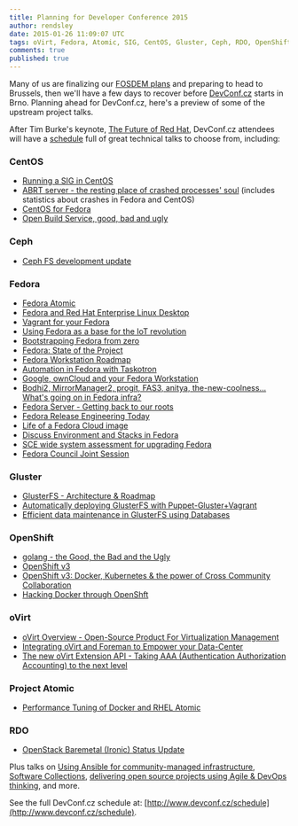 ```yaml
---
title: Planning for Developer Conference 2015
author: rendsley
date: 2015-01-26 11:09:07 UTC
tags: oVirt, Fedora, Atomic, SIG, CentOS, Gluster, Ceph, RDO, OpenShift, Cloud
comments: true
published: true
---
```


Many of us are finalizing our [FOSDEM plans](http://community.redhat.com/blog/2015/01/find-us-at-fosdem/) and preparing to head to Brussels, then we'll have a few days to recover before [DevConf.cz](http://www.devconf.cz/) starts in Brno. Planning ahead for DevConf.cz, here's a preview of some of the upstream project talks.

After Tim Burke's keynote, [The Future of Red Hat](http://sched.co/2ABo), DevConf.cz attendees will have a [schedule](http://www.devconf.cz/schedule) full of great technical talks to choose from, including:

### CentOS

* [Running a SIG in CentOS](http://sched.co/2Bc5)
* [ABRT server - the resting place of crashed processes' soul](http://sched.co/2B1j) (includes statistics about crashes in Fedora and CentOS)
* [CentOS for Fedora](http://sched.co/2BY1)
* [Open Build Service, good, bad and ugly](http://sched.co/2BNp)

###  Ceph

* [Ceph FS development update](http://sched.co/2Bk5)

### Fedora

* [Fedora Atomic](http://sched.co/2AAh)
* [Fedora and Red Hat Enterprise Linux Desktop](http://sched.co/2AEe)
* [Vagrant for your Fedora](http://sched.co/2BCG)
* [Using Fedora as a base for the IoT revolution](http://sched.co/2BjC)
* [Bootstrapping Fedora from zero](http://sched.co/2CvN)
* [Fedora: State of the Project](http://sched.co/2AB8)
* [Fedora Workstation Roadmap](http://sched.co/2A94)
* [Automation in Fedora with Taskotron](http://sched.co/2BaU)
* [Google, ownCloud and your Fedora Workstation](http://sched.co/2ABb)
* [Bodhi2, MirrorManager2, progit, FAS3, anitya, the-new-coolness... What's going on in Fedora infra?](http://sched.co/2A9Y)
* [Fedora Server - Getting back to our roots](http://sched.co/2AAm)
* [Fedora Release Engineering Today](http://sched.co/2A9P)
* [Life of a Fedora Cloud image](http://sched.co/2AB0)
* [Discuss Environment and Stacks in Fedora](http://sched.co/2AA3)
* [SCE wide system assessment for upgrading Fedora](http://sched.co/2BiK)
* [Fedora Council Joint Session](http://sched.co/2BiL)

### Gluster

* [GlusterFS - Architecture & Roadmap](http://sched.co/29x4)  
* [Automatically deploying GlusterFS with Puppet-Gluster+Vagrant](http://sched.co/2B2E) 
* [Efficient data maintenance in GlusterFS using Databases](http://sched.co/2BaT)

### OpenShift

* [golang - the Good, the Bad and the Ugly](http://sched.co/2AH6)
* [OpenShift v3](http://sched.co/2B2C)
* [OpenShift v3: Docker, Kubernetes & the power of Cross Community Collaboration](http://sched.co/2BG8)
* [Hacking Docker through OpenShft](http://sched.co/2Bxj)

### oVirt

* [oVirt Overview - Open-Source Product For Virtualization Management](http://sched.co/2AHa)
* [Integrating oVirt and Foreman to Empower your Data-Center](http://sched.co/2B1f)
* [The new oVirt Extension API - Taking AAA (Authentication Authorization Accounting) to the next level](http://sched.co/2BA4)

### Project Atomic

* [Performance Tuning of Docker and RHEL Atomic]( http://sched.co/2AAQ)

### RDO

* [OpenStack Baremetal (Ironic) Status Update](http://sched.co/2ABL)

Plus talks on [Using Ansible for community-managed infrastructure](http://sched.co/2BIN), [Software Collections](http://sched.co/2CBR), [delivering open source projects using Agile & DevOps thinking](http://sched.co/2A9T), and more. 

See the full DevConf.cz schedule at: [http://www.devconf.cz/schedule](http://www.devconf.cz/schedule). 